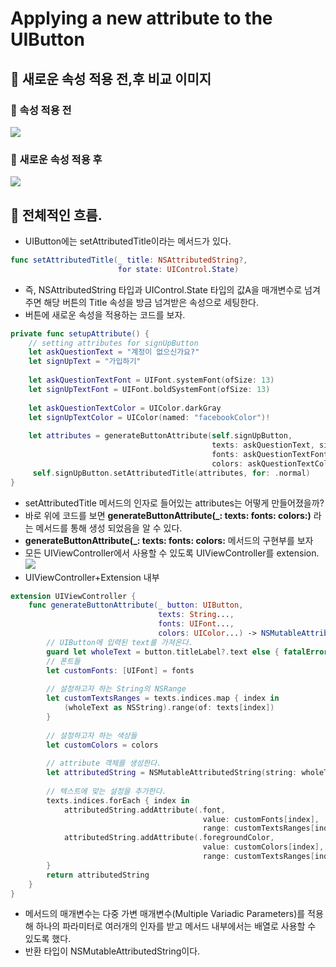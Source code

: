 # Applying a new attribute to the UIButton
## 🍎 새로운 속성 적용 전,후 비교 이미지

### 📖 속성 적용 전
![](https://i.imgur.com/9nc7vlf.png)

### 📖 새로운 속성 적용 후 
![](https://i.imgur.com/H5VcTfO.png)


## 🍎 전체적인 흐름.
- UIButton에는 setAttributedTitle이라는 메서드가 있다.
```swift
func setAttributedTitle(_ title: NSAttributedString?,
                        for state: UIControl.State)
```
- 즉, NSAttributedString 타입과 UIControl.State 타입의 값A을 매개변수로 넘겨주면 해당 버튼의 Title 속성을 방금 넘겨받은 속성으로 세팅한다.
- 버튼에 새로운 속성을 적용하는 코드를 보자.
```swift
private func setupAttribute() {
    // setting attributes for signUpButton
    let askQuestionText = "계정이 없으신가요?"
    let signUpText = "가입하기"
        
    let askQuestionTextFont = UIFont.systemFont(ofSize: 13)
    let signUpTextFont = UIFont.boldSystemFont(ofSize: 13)
        
    let askQuestionTextColor = UIColor.darkGray
    let signUpTextColor = UIColor(named: "facebookColor")!
        
    let attributes = generateButtonAttribute(self.signUpButton,
                                             texts: askQuestionText, signUpText,
                                             fonts: askQuestionTextFont, signUpTextFont,
                                             colors: askQuestionTextColor, signUpTextColor)
     self.signUpButton.setAttributedTitle(attributes, for: .normal)
}
```
- setAttributedTitle 메서드의 인자로 들어있는 attributes는 어떻게 만들어졌을까?
- 바로 위에 코드를 보면 **generateButtonAttribute(_: texts: fonts: colors:)** 라는 메서드를 통해 생성 되었음을 알 수 있다.
- **generateButtonAttribute(_: texts: fonts: colors:** 메서드의 구현부를 보자
- 모든 UIViewController에서 사용할 수 있도록 UIViewController를 extension.
![](https://i.imgur.com/aFLwGHO.png)
- UIViewController+Extension 내부 
```swift
extension UIViewController {
    func generateButtonAttribute(_ button: UIButton,
                                 texts: String...,
                                 fonts: UIFont...,
                                 colors: UIColor...) -> NSMutableAttributedString {
        // UIButton에 입력된 text를 가져온다.
        guard let wholeText = button.titleLabel?.text else { fatalError("버튼에 텍스트가 없음.")}
        // 폰트들
        let customFonts: [UIFont] = fonts
        
        // 설정하고자 하는 String의 NSRange
        let customTextsRanges = texts.indices.map { index in
            (wholeText as NSString).range(of: texts[index])
        }
        
        // 설정하고자 하는 색상들
        let customColors = colors
        
        // attribute 객체를 생성한다.
        let attributedString = NSMutableAttributedString(string: wholeText)
        
        // 텍스트에 맞는 설정을 추가한다.
        texts.indices.forEach { index in
            attributedString.addAttribute(.font,
                                           value: customFonts[index],
                                           range: customTextsRanges[index])
            attributedString.addAttribute(.foregroundColor,
                                           value: customColors[index],
                                           range: customTextsRanges[index])
        }
        return attributedString
    }
}
```
- 메서드의 매개변수는 다중 가변 매개변수(Multiple Variadic Parameters)를 적용해 하나의 파라미터로 여러개의 인자를 받고 메서드 내부에서는 배열로 사용할 수 있도록 했다.
- 반환 타입이 NSMutableAttributedString이다.


